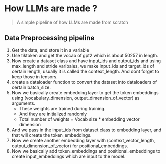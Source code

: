# **How LLMs are made ?**
> A simple pipeline of how LLMs are made from scratch

## Data Preprocessing pipeline
1. Get the data, and store it in a variable
2. Use tiktoken and get the vocab of gpt2 which is about 50257 in length.
3. Now create a dataset class and have input_ids and output_ids and using max_length and stride varibales, we make input_ids and target_ids of certain length, usually it is called the context_length. And dont forget to keep those in tensors.
4. create a dataloader function to convert the dataset into dataloaders of certain batch_size.
5. Now we basically create embedding layer to get the token embeddings using (vocabulary_dimension, output_dimension_of_vector) as arguments.
   - These weights are trained during training.
   - And they are initialized randomly
   - Total number of weights = Vocab size * embedding vector dimension
6. And we pass in the input_ids from dataset class to embedding layer, and that will create the token_embeddings.
7. Now we create another embedding layer with (context_vector_length, output_dimension_of_vector) for positional_embeddings.
8. Now we basically add token_embeddings and positional_embeddings to create input_embeddings which are input to the model.

